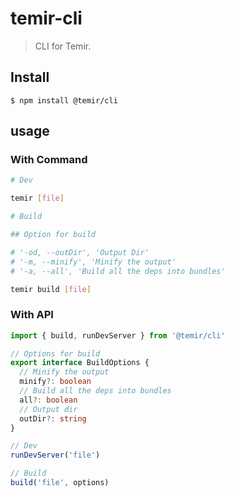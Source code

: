# temir-cli

> CLI for Temir. 

## Install

```
$ npm install @temir/cli
```

## usage


### With Command

```sh
# Dev

temir [file]

# Build

## Option for build

# '-od, --outDir', 'Output Dir'
# '-m, --minify', 'Minify the output'
# '-a, --all', 'Build all the deps into bundles'

temir build [file]


```

### With API

```ts
import { build, runDevServer } from '@temir/cli'

// Options for build
export interface BuildOptions {
  // Minify the output
  minify?: boolean
  // Build all the deps into bundles
  all?: boolean
  // Output dir
  outDir?: string
}

// Dev
runDevServer('file')

// Build
build('file', options)

```
